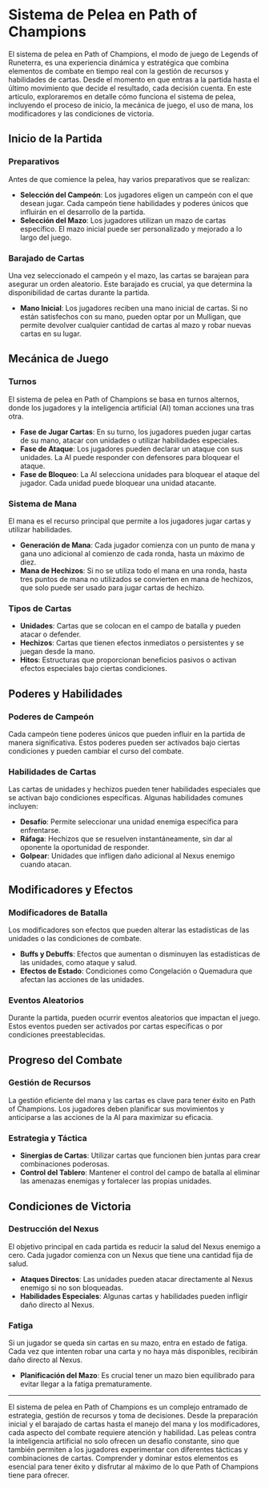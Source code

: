 # Sistema de Pelea en Path of Champions

El sistema de pelea en Path of Champions, el modo de juego de Legends of Runeterra, es una experiencia dinámica y estratégica que combina elementos de combate en tiempo real con la gestión de recursos y habilidades de cartas. Desde el momento en que entras a la partida hasta el último movimiento que decide el resultado, cada decisión cuenta. En este artículo, exploraremos en detalle cómo funciona el sistema de pelea, incluyendo el proceso de inicio, la mecánica de juego, el uso de mana, los modificadores y las condiciones de victoria.

## Inicio de la Partida

### Preparativos

Antes de que comience la pelea, hay varios preparativos que se realizan:

- **Selección del Campeón**: Los jugadores eligen un campeón con el que desean jugar. Cada campeón tiene habilidades y poderes únicos que influirán en el desarrollo de la partida.
- **Selección del Mazo**: Los jugadores utilizan un mazo de cartas específico. El mazo inicial puede ser personalizado y mejorado a lo largo del juego.

### Barajado de Cartas

Una vez seleccionado el campeón y el mazo, las cartas se barajean para asegurar un orden aleatorio. Este barajado es crucial, ya que determina la disponibilidad de cartas durante la partida.

- **Mano Inicial**: Los jugadores reciben una mano inicial de cartas. Si no están satisfechos con su mano, pueden optar por un Mulligan, que permite devolver cualquier cantidad de cartas al mazo y robar nuevas cartas en su lugar.

## Mecánica de Juego

### Turnos

El sistema de pelea en Path of Champions se basa en turnos alternos, donde los jugadores y la inteligencia artificial (AI) toman acciones una tras otra.

- **Fase de Jugar Cartas**: En su turno, los jugadores pueden jugar cartas de su mano, atacar con unidades o utilizar habilidades especiales.
- **Fase de Ataque**: Los jugadores pueden declarar un ataque con sus unidades. La AI puede responder con defensores para bloquear el ataque.
- **Fase de Bloqueo**: La AI selecciona unidades para bloquear el ataque del jugador. Cada unidad puede bloquear una unidad atacante.

### Sistema de Mana

El mana es el recurso principal que permite a los jugadores jugar cartas y utilizar habilidades.

- **Generación de Mana**: Cada jugador comienza con un punto de mana y gana uno adicional al comienzo de cada ronda, hasta un máximo de diez.
- **Mana de Hechizos**: Si no se utiliza todo el mana en una ronda, hasta tres puntos de mana no utilizados se convierten en mana de hechizos, que solo puede ser usado para jugar cartas de hechizo.

### Tipos de Cartas

- **Unidades**: Cartas que se colocan en el campo de batalla y pueden atacar o defender.
- **Hechizos**: Cartas que tienen efectos inmediatos o persistentes y se juegan desde la mano.
- **Hitos**: Estructuras que proporcionan beneficios pasivos o activan efectos especiales bajo ciertas condiciones.

## Poderes y Habilidades

### Poderes de Campeón

Cada campeón tiene poderes únicos que pueden influir en la partida de manera significativa. Estos poderes pueden ser activados bajo ciertas condiciones y pueden cambiar el curso del combate.

### Habilidades de Cartas

Las cartas de unidades y hechizos pueden tener habilidades especiales que se activan bajo condiciones específicas. Algunas habilidades comunes incluyen:

- **Desafío**: Permite seleccionar una unidad enemiga específica para enfrentarse.
- **Ráfaga**: Hechizos que se resuelven instantáneamente, sin dar al oponente la oportunidad de responder.
- **Golpear**: Unidades que infligen daño adicional al Nexus enemigo cuando atacan.

## Modificadores y Efectos

### Modificadores de Batalla

Los modificadores son efectos que pueden alterar las estadísticas de las unidades o las condiciones de combate.

- **Buffs y Debuffs**: Efectos que aumentan o disminuyen las estadísticas de las unidades, como ataque y salud.
- **Efectos de Estado**: Condiciones como Congelación o Quemadura que afectan las acciones de las unidades.

### Eventos Aleatorios

Durante la partida, pueden ocurrir eventos aleatorios que impactan el juego. Estos eventos pueden ser activados por cartas específicas o por condiciones preestablecidas.

## Progreso del Combate

### Gestión de Recursos

La gestión eficiente del mana y las cartas es clave para tener éxito en Path of Champions. Los jugadores deben planificar sus movimientos y anticiparse a las acciones de la AI para maximizar su eficacia.

### Estrategia y Táctica

- **Sinergias de Cartas**: Utilizar cartas que funcionen bien juntas para crear combinaciones poderosas.
- **Control del Tablero**: Mantener el control del campo de batalla al eliminar las amenazas enemigas y fortalecer las propias unidades.

## Condiciones de Victoria

### Destrucción del Nexus

El objetivo principal en cada partida es reducir la salud del Nexus enemigo a cero. Cada jugador comienza con un Nexus que tiene una cantidad fija de salud.

- **Ataques Directos**: Las unidades pueden atacar directamente al Nexus enemigo si no son bloqueadas.
- **Habilidades Especiales**: Algunas cartas y habilidades pueden infligir daño directo al Nexus.

### Fatiga

Si un jugador se queda sin cartas en su mazo, entra en estado de fatiga. Cada vez que intenten robar una carta y no haya más disponibles, recibirán daño directo al Nexus.

- **Planificación del Mazo**: Es crucial tener un mazo bien equilibrado para evitar llegar a la fatiga prematuramente.

---

El sistema de pelea en Path of Champions es un complejo entramado de estrategia, gestión de recursos y toma de decisiones. Desde la preparación inicial y el barajado de cartas hasta el manejo del mana y los modificadores, cada aspecto del combate requiere atención y habilidad. Las peleas contra la inteligencia artificial no solo ofrecen un desafío constante, sino que también permiten a los jugadores experimentar con diferentes tácticas y combinaciones de cartas. Comprender y dominar estos elementos es esencial para tener éxito y disfrutar al máximo de lo que Path of Champions tiene para ofrecer.